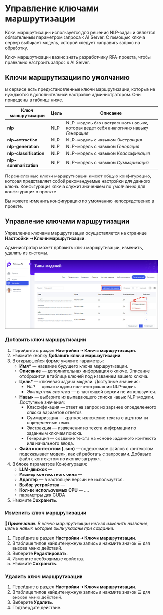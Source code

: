 # Управление ключами маршрутизации

Ключ маршрутизации используется для решения NLP-задач и является обязательным параметром запроса к AI Server. С помощью ключа сервер выбирает модель, которой следует направить запрос на обработку. 

Ключ маршрутизации важно знать разработчику RPA-проекта, чтобы правильно настроить запрос к AI Server. 

## Ключи маршрутизации по умолчанию
В сервисе есть предустановленные ключи маршрутизации, которые не нуждаются в дополнительной настройке администратором. Они приведены в таблице ниже.

| Ключ маршрутизации | Цель   | Описание         |
| ------------------ | ------ | ---------------- |
| **nlp**            | NLP    | NLP-модель без настроенного навыка, которая ведет себя аналогично навыку *Генерация* |
| **nlp-extraction** | NLP    | NLP-модель с навыком *Экстракция* |
| **nlp-generation** | NLP    | NLP-модель с навыком *Генерация* |
| **nlp-classification** | NLP | NLP-модель с навыком *Классификация* |
| **nlp-summarization** | NLP | NLP-модель с навыком *Суммаризация* |

Перечисленные ключи маршрутизации имеют общую конфигурацию, которая представляет собой рекомендуемые настройки для данного ключа. Конфигурация ключа служит значением по умолчанию для конфигурации в проекте. 

Вы можете изменить конфигурацию по умолчанию непосредственно в проекте.


## Управление ключами маршрутизации
Управление ключами маршрутизации осуществляется на странице **Настройки ➝ Ключи маршрутизации**.  

Администратор может добавить ключ маршрутизации, изменить, удалить из системы.

![](<../../../.gitbook/assets1/primo-ai/model-types.png>)


### Добавить ключ маршрутизации

1. Перейдите в раздел **Настройки ➝ Ключи маршрутизации**. 
1. Нажмите кнопку **Добавить ключи маршрутизации**.
1. В открывшейся форме укажите параметры:
   * **Имя\*** — название будущего ключа маршрутизации.
   * **Описание** — дополнительная информация о ключе. Описание отобразится в таблице ключей под названием вашего ключа.
   * **Цель\*** — ключевая задача модели. Доступные значения:
     * *NLP* — целью модели является решение NLP-задач.
     * *Экспертная система* — в настоящей версии не используется.
   * **Навык** — выберите из выпадающего списка навык NLP-модели. Доступные значения:
     * Классификация — ответ на запрос из заранее определенного списка вариантов ответов.
     * Суммаризация — краткое изложение текста с ацентом на определенные темы.
     * Экстракция — извлечение из текста информации по заданным ключам поиска.
     * Генерация — создание текста на основе заданного контекста или начального ввода.
   * **Файл с контекстом (.json)** — содержимое файлов с контекстом подсказывает модели, как ей работать с запросами. Добавьте файл с контекстом по иконке загрузки.
1. В блоке параметров Конфигурация:
   * **LLM-движок** —
   * **Размер контекстного окна** —
   * **Адаптер** — в настоящей версии не используется.
   * **Выбор устройства** —
   * **Кол-во используемых CPU** — ....
   * параметры для CUDA
1. Нажмите **Сохранить**.


### Изменить ключ маршрутизации
:large_blue_diamond:***Примечание**. В ключе маршрутизации нельзя изменить название, цель и навык, которые были указаны при создании.*

1. Перейдите в раздел **Настройки ➝ Ключи маршрутизации**.
2. В таблице типов найдите нужную запись и нажмите значок ☰ для вызова меню действий.
3. Выберите **Редактировать**.
4. Измените необходимые свойства.
5. Нажмите **Сохранить**.


### Удалить ключ маршрутизации

1. Перейдите в раздел **Настройки ➝ Ключи маршрутизации**.
2. В таблице типов найдите нужную запись и нажмите значок ☰ для вызова меню действий.
3. Выберите **Удалить**.
4. Подтвердите действие.






